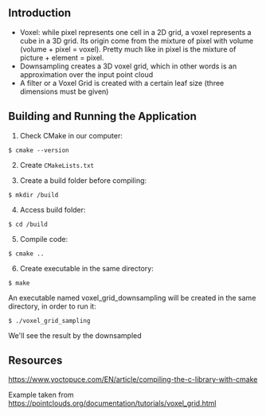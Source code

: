 ## Introduction

- Voxel: while pixel represents one cell in a 2D grid, a voxel represents a cube in a 3D grid. Its origin come from the mixture of pixel with volume (volume + pixel = voxel). Pretty much like in pixel is the mixture of picture + element = pixel.
- Downsampling creates a 3D voxel grid, which in other words is an approximation over the input point cloud
- A filter or a Voxel Grid is created with a certain leaf size (three dimensions must be given)

## Building and Running the Application

1. Check CMake in our computer:

` $ cmake --version `

2. Create `CMakeLists.txt`

3. Create a build folder before compiling:

` $ mkdir /build `

4. Access build folder:

` $ cd /build `

5. Compile code:

`$ cmake ..`

6. Create executable in the same directory:

` $ make `

An executable named voxel_grid_downsampling will be created in the same directory, in order to run it:

` $ ./voxel_grid_sampling `

We'll see the result by the downsampled
## Resources

https://www.yoctopuce.com/EN/article/compiling-the-c-library-with-cmake

Example taken from https://pointclouds.org/documentation/tutorials/voxel_grid.html